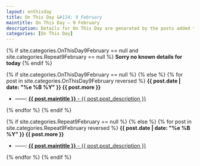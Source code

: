 ```yaml
---
layout: onthisday
title: On This Day &#124; 9 February
maintitle: On This Day — 9 February
description: Details for On This Day are genarated by the posts added to the website so the content is subject to changes/updates over time.
categories: [On This Day]
---
```


{% if site.categories.OnThisDay9February == null and site.categories.Repeat9February == null %}
<strong>Sorry no known details for today</strong>
{% endif %}

{% if site.categories.OnThisDay9February == null %}
{% else %}
{% for post in site.categories.OnThisDay9February reversed %}
<strong>{{ post.date | date: "%e %B %Y" }} {{ post.more }}</strong>
<ul>
<li> ——: <a href="{{ post.url }}"><strong>{{ post.maintitle }}</strong> - {{ post.post_description }}</a></li>
</ul>
{% endfor %}
{% endif %}

{% if site.categories.Repeat9February == null %}
{% else %}
{% for post in site.categories.Repeat9February reversed %}
<strong>{{ post.date | date: "%e %B %Y" }} {{ post.more }}</strong>
<ul>
<li> ——: <a href="{{ post.url }}"><strong>{{ post.maintitle }}</strong> - {{ post.post_description }}</a></li>
</ul>
{% endfor %}
{% endif %}
